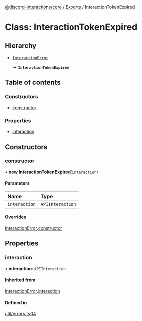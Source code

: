 [@discord-interactions/core](../README.md) / [Exports](../modules.md) / InteractionTokenExpired

# Class: InteractionTokenExpired

## Hierarchy

- [`InteractionError`](InteractionError.md)

  ↳ **`InteractionTokenExpired`**

## Table of contents

### Constructors

- [constructor](InteractionTokenExpired.md#constructor)

### Properties

- [interaction](InteractionTokenExpired.md#interaction)

## Constructors

### constructor

• **new InteractionTokenExpired**(`interaction`)

#### Parameters

| Name | Type |
| :------ | :------ |
| `interaction` | `APIInteraction` |

#### Overrides

[InteractionError](InteractionError.md).[constructor](InteractionError.md#constructor)

## Properties

### interaction

• **interaction**: `APIInteraction`

#### Inherited from

[InteractionError](InteractionError.md).[interaction](InteractionError.md#interaction)

#### Defined in

[util/errors.ts:14](https://github.com/ssMMiles/discord-interactions/blob/aef28b7/packages/core/src/util/errors.ts#L14)
